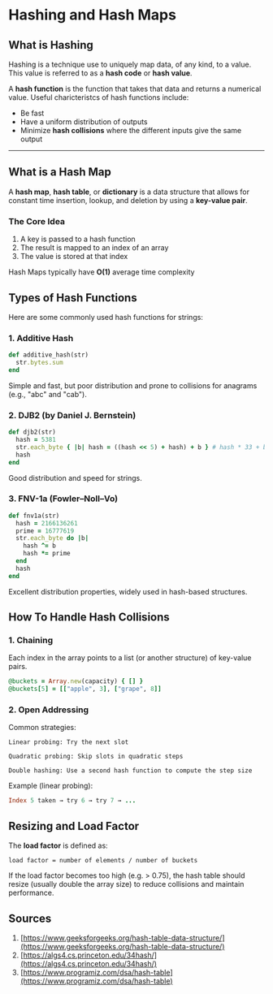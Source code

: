 # Hashing and Hash Maps

## What is Hashing 

Hashing is a technique use to uniquely map data, of any kind, to a value. This value is referred to as a **hash code** or **hash value**.

A **hash function** is the function that takes that data and returns a numerical value. Useful charicteristcs of hash functions include:
 * Be fast
 * Have a uniform distribution of outputs
 * Minimize **hash collisions** where the different inputs give the same output

---

## What is a Hash Map

A **hash map**, **hash table**, or **dictionary** is a data structure that allows for constant time insertion, lookup, and deletion by using a **key-value pair**.

### The Core Idea
 1. A key is passed to a hash function
 2. The result is mapped to an index of an array
 3. The value is stored at that index

Hash Maps typically have **O(1)** average time complexity

## Types of Hash Functions

Here are some commonly used hash functions for strings:

### 1. Additive Hash

```ruby
def additive_hash(str)
  str.bytes.sum
end
```

Simple and fast, but poor distribution and prone to collisions for anagrams (e.g., "abc" and "cab").

### 2. DJB2 (by Daniel J. Bernstein)

```ruby
def djb2(str)
  hash = 5381
  str.each_byte { |b| hash = ((hash << 5) + hash) + b } # hash * 33 + b
  hash
end
```

Good distribution and speed for strings.

### 3. FNV-1a (Fowler–Noll–Vo)

```ruby
def fnv1a(str)
  hash = 2166136261
  prime = 16777619
  str.each_byte do |b|
    hash ^= b
    hash *= prime
  end
  hash
end
```

Excellent distribution properties, widely used in hash-based structures.

## How To Handle Hash Collisions

### 1. Chaining
Each index in the array points to a list (or another structure) of key-value pairs.

```ruby
@buckets = Array.new(capacity) { [] }
@buckets[5] = [["apple", 3], ["grape", 8]]
```

### 2. Open Addressing

Common strategies:

    Linear probing: Try the next slot

    Quadratic probing: Skip slots in quadratic steps

    Double hashing: Use a second hash function to compute the step size

Example (linear probing):

```ruby
Index 5 taken → try 6 → try 7 → ...
```

## Resizing and Load Factor

The **load factor** is defined as:

```
load factor = number of elements / number of buckets
```

If the load factor becomes too high (e.g. > 0.75), the hash table should resize (usually double the array size) to reduce collisions and maintain performance.

## Sources
1. [https://www.geeksforgeeks.org/hash-table-data-structure/](https://www.geeksforgeeks.org/hash-table-data-structure/)
2. [https://algs4.cs.princeton.edu/34hash/](https://algs4.cs.princeton.edu/34hash/)
3. [https://www.programiz.com/dsa/hash-table](https://www.programiz.com/dsa/hash-table)
